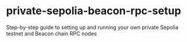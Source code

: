 # private-sepolia-beacon-rpc-setup
Step-by-step guide to setting up and running your own private Sepolia testnet and Beacon chain RPC nodes
